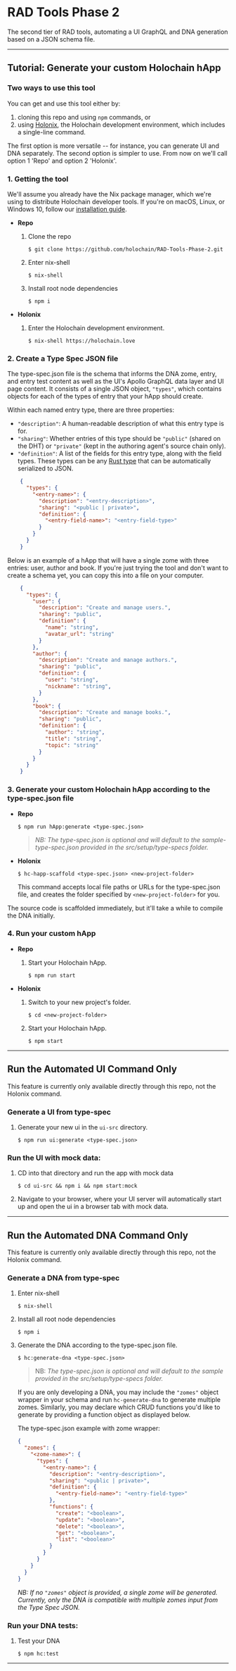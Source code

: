 # RAD Tools Phase 2
The second tier of RAD tools, automating a UI GraphQL and DNA generation based on a JSON schema file.

---
## Tutorial: Generate your custom Holochain hApp

### Two ways to use this tool

You can get and use this tool either by:

1. cloning this repo and using `npm` commands, or
2. using [Holonix](https://github.com/holochain/holonix), the Holochain development environment, which includes a single-line command.

The first option is more versatile -- for instance, you can generate UI and DNA separately. The second option is simpler to use. From now on we'll call option 1 'Repo' and option 2 'Holonix'.

### 1. Getting the tool

We'll assume you already have the Nix package manager, which we're using to distribute Holochain developer tools. If you're on macOS, Linux, or Windows 10, follow our [installation guide](https://developer.holochain.org/docs/install/).

* **Repo**

    1. Clone the repo
        ```
        $ git clone https://github.com/holochain/RAD-Tools-Phase-2.git
        ```
    2. Enter nix-shell
        ```
        $ nix-shell
        ```
    3. Install root node dependencies
        ```
        $ npm i
        ```

* **Holonix**

    1. Enter the Holochain development environment.
        ```
        $ nix-shell https://holochain.love
        ```

### 2. Create a Type Spec JSON file

The type-spec.json file is the schema that informs the DNA zome, entry, and entry test content as well as the UI's Apollo GraphQL data layer and UI page content. It consists of a single JSON object, `"types"`, which contains objects for each of the types of entry that your hApp should create.

Within each named entry type, there are three properties:

* `"description"`: A human-readable description of what this entry type is for.
* `"sharing"`: Whether entries of this type should be `"public"` (shared on the DHT) or `"private"` (kept in the authoring agent's source chain only).
* `"definition"`: A list of the fields for this entry type, along with the field types. These types can be any [Rust type](https://doc.rust-lang.org/reference/types.html) that can be automatically serialized to JSON.

```JSON
    {
      "types": {
        "<entry-name>": {
          "description": "<entry-description>",
          "sharing": "<public | private>",
          "definition": {
            "<entry-field-name>": "<entry-field-type>"
          }
        }
      }
    }
```

Below is an example of a hApp that will have a single zome with three entries: user, author and book. If you're just trying the tool and don't want to create a schema yet, you can copy this into a file on your computer.

```JSON
    {
      "types": {
        "user": {
          "description": "Create and manage users.",
          "sharing": "public",
          "definition": {
            "name": "string",
            "avatar_url": "string"
          }
        },
        "author": {
          "description": "Create and manage authors.",
          "sharing": "public",
          "definition": {
            "user": "string",
            "nickname": "string",
          }
        },
        "book": {
          "description": "Create and manage books.",
          "sharing": "public",
          "definition": {
            "author": "string",
            "title": "string",
            "topic": "string"
          }
        }
      }
    }
```

### 3. Generate your custom Holochain hApp according to the type-spec.json file

* **Repo**
    ```
    $ npm run hApp:generate <type-spec.json>
    ```
    > *NB: The type-spec.json is optional and will default to the sample-type-spec.json provided in the src/setup/type-specs folder.*

* **Holonix**
    ```
    $ hc-happ-scaffold <type-spec.json> <new-project-folder>
    ```
    This command accepts local file paths or URLs for the type-spec.json file, and creates the folder specified by `<new-project-folder>` for you.

The source code is scaffolded immediately, but it'll take a while to compile the DNA initially.

### 4. Run your custom hApp

* **Repo**
    1.  Start your Holochain hApp.
        ```
        $ npm run start
        ```

* **Holonix**
    1. Switch to your new project's folder.
        ```
        $ cd <new-project-folder>
        ```
    2. Start your Holochain hApp.
        ```
        $ npm start
        ```

---

## Run the Automated UI Command Only

This feature is currently only available directly through this repo, not the Holonix command.

### Generate a UI from type-spec
1. Generate your new ui in the `ui-src` directory.
    ```
    $ npm run ui:generate <type-spec.json>
    ```

### Run the UI with mock data:
1. CD into that directory and run the app with mock data
    ```
    $ cd ui-src && npm i && npm start:mock
    ```

2. Navigate to your browser, where your UI server will automatically start up and open the ui in a browser tab with mock data.

---

## Run the Automated DNA Command Only

This feature is currently only available directly through this repo, not the Holonix command.

### Generate a DNA from type-spec
1. Enter nix-shell
    ```
    $ nix-shell
    ```

2. Install all root node dependencies
    ```
    $ npm i
    ```

3. Generate the DNA according to the type-spec.json file.
    ```
    $ hc:generate-dna <type-spec.json>
    ```
    >NB: *The type-spec.json is optional and will default to the sample provided in the src/setup/type-specs folder.*

    If you are only developing a DNA, you may include the `"zomes"` object wrapper in your schema and run `hc-generate-dna` to generate multiple zomes. Similarly, you may declare which CRUD functions you'd like to generate by providing a function object as displayed below.

    The type-spec.json example with zome wrapper:

    ```JSON
    {
      "zomes": {
        "<zome-name>": {
          "types": {
            "<entry-name>": {
              "description": "<entry-description>",
              "sharing": "<public | private>",
              "definition": {
                "<entry-field-name>": "<entry-field-type>"
              },
              "functions": {
                "create": "<boolean>",
                "update": "<boolean>",
                "delete": "<boolean>",
                "get": "<boolean>",
                "list": "<boolean>"
              }
            }
          }
        }
      }
    }
    ```
   *NB: If no `"zomes"` object is provided, a single zome will be generated. Currently, only the DNA is compatible with multiple zomes input from the Type Spec JSON.*

### Run your DNA tests:
1. Test your DNA
    ```
    $ npm hc:test
    ```
---
